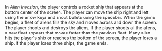 In _Alien Invasion_, the player controls a rocket ship that appears at the 
bottom center of the screen. The player can move the ship right and left using 
the arrow keys and shoot bullets using the spacebar. When the game begins, a 
fleet of aliens fills the sky and moves across and down the screen. The player 
shoots and destroys the aliens. If the player shoots all the aliens, a new fleet 
appears that moves faster than the previous fleet. If any alien hits the 
player's ship or reaches the bottom of the screen, the player loses a ship. If 
the player loses three ships, the game ends.